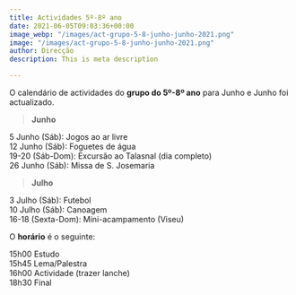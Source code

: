 ```yaml
---
title: Actividades 5º-8º ano
date: 2021-06-05T09:03:36+00:00
image_webp: "/images/act-grupo-5-8-junho-junho-2021.png"
image: "/images/act-grupo-5-8-junho-junho-2021.png"
author: Direcção
description: This is meta description

---
```

O calendário de actividades do **grupo do 5º-8º ano** para Junho e Junho foi actualizado. 

> **Junho**  

5 Junho (Sáb): Jogos ao ar livre  
12 Junho (Sáb): Foguetes de água  
19-20 (Sáb-Dom): Excursão ao Talasnal (dia completo)  
26 Junho (Sáb): Missa de S. Josemaria  

> **Julho**  

3 Julho (Sáb): Futebol  
10 Julho (Sáb): Canoagem  
16-18 (Sexta-Dom): Mini-acampamento (Viseu)  


O **horário** é o seguinte:  

15h00 Estudo  
15h45 Lema/Palestra  
16h00 Actividade (trazer lanche)  
18h30 Final  

